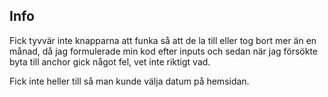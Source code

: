 ## Info
Fick tyvvär inte knapparna att funka så att de la till eller tog bort mer än en månad, då jag formulerade min kod efter
inputs och sedan när jag försökte byta till anchor gick något fel, vet inte riktigt vad. 

Fick inte heller till så man kunde välja datum på hemsidan.